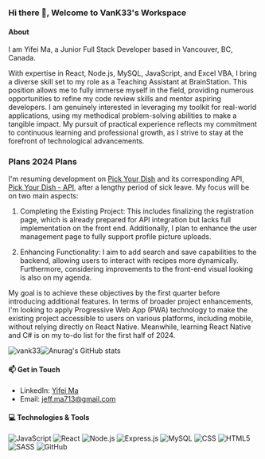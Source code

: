 
### Hi there 👋, Welcome to VanK33's Workspace ###

#### About ####

I am Yifei Ma, a Junior Full Stack Developer based in Vancouver, BC, Canada.

With expertise in React, Node.js, MySQL, JavaScript, and Excel VBA, I bring a diverse skill set to my role as a Teaching Assistant at BrainStation. This position allows me to fully immerse myself in the field, providing numerous opportunities to refine my code review skills and mentor aspiring developers. I am genuinely interested in leveraging my toolkit for real-world applications, using my methodical problem-solving abilities to make a tangible impact. My pursuit of practical experience reflects my commitment to continuous learning and professional growth, as I strive to stay at the forefront of technological advancements.

### Plans 2024 Plans ###

I'm resuming development on [Pick Your Dish](https://github.com/VanK33/PickYourDish) and its corresponding API, [Pick Your Dish - API](https://github.com/VanK33/PickYourDish-api), after a lengthy period of sick leave. My focus will be on two main aspects:

1. Completing the Existing Project: This includes finalizing the registration page, which is already prepared for API integration but lacks full implementation on the front end. Additionally, I plan to enhance the user management page to fully support profile picture uploads.

2. Enhancing Functionality: I aim to add search and save capabilities to the backend, allowing users to interact with recipes more dynamically. Furthermore, considering improvements to the front-end visual looking is also on my agenda.

My goal is to achieve these objectives by the first quarter before introducing additional features. In terms of broader project enhancements, I'm looking to apply Progressive Web App (PWA) technology to make the existing project accessible to users on various platforms, including mobile, without relying directly on React Native. Meanwhile, learning React Native and C# is on my to-do list for the first half of 2024.


<div style="display: flex; justify-content: flex-start; align-items: center;">
    <img style="width: 40%, height: 100px" src="https://github-readme-streak-stats.herokuapp.com/?user=vank33&show_icons=true&theme=radical" alt="vank33" />
    <img style="width: 40%, height: 100px" src="https://github-readme-stats.vercel.app/api?username=VanK33&show_icons=true&theme=radical&count_private=true" alt="Anurag's GitHub stats" />
</div>


#### 📫 Get in Touch
- LinkedIn: [Yifei Ma](https://www.linkedin.com/in/jeff-yifei-ma)
- Email: [jeff.ma713@gmail.com](mailto:jeff.ma713@gmail.com.com)

#### 💻 Technologies & Tools
![JavaScript](https://img.shields.io/badge/-JavaScript-%23F7DF1E?style=flat-square&logo=javascript&logoColor=black)
![React](https://img.shields.io/badge/-React-%23282C34?style=flat-square&logo=react)
![Node.js](https://img.shields.io/badge/-Node.js-%23339933?style=flat-square&logo=node.js&logoColor=white)
![Express.js](https://img.shields.io/badge/-Express.js-%23000000?style=flat-square&logo=express)
![MySQL](https://img.shields.io/badge/-MySQL-%234479A1?style=flat-square&logo=mysql&logoColor=white)
![CSS](https://img.shields.io/badge/-CSS3-%231572B6?style=flat-square&logo=css3)
![HTML5](https://img.shields.io/badge/-HTML5-%23E34F26?style=flat-square&logo=html5&logoColor=white)
![SASS](https://img.shields.io/badge/-SASS-%23CC6699?style=flat-square&logo=sass&logoColor=white)
![GitHub](https://img.shields.io/badge/-GitHub-%23181717?style=flat-square&logo=github)



